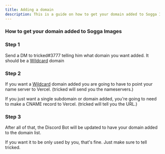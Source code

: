 ```yaml
---
title: Adding a domain
description: This is a guide on how to get your domain added to Sogga Images
---
```


### How to get your domain added to Sogga Images

### Step 1

Send a DM to tricked#3777 telling him what domain you want added. It should be a [Wildcard](https://en.wikipedia.org/wiki/Wildcard_DNS_record) domain

### Step 2

If you want a [Wildcard](https://en.wikipedia.org/wiki/Wildcard_DNS_record) domain added you are going to have to point your name server to Vercel. (tricked will send you the nameservers.)

If you just want a single subdomain or domain added, you're going to need to make a CNAME record to Vercel. (tricked will tell you the URL.)

### Step 3

After all of that, the Discord Bot will be updated to have your domain added to the domain list.

If you want it to be only used by you, that's fine. Just make sure to tell tricked.

